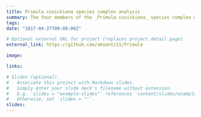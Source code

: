 ```yaml
---
title: Primula cusickiana species complex analysis
summary: The four members of the _Primula cusickiana_ species complex were each historically classified as their own species, before a 2001 review subsumed them to varieties of the same species (due to largely similar morphologies). Previous research has demonstrated a substantial degree of genetic difference between populations of _Primula cusickiana_ var. _maguirei_, the complex member found in Logan Canyon. My work aims to genomically compare these complex members through GBS techniques, and place the population structure of _P. cusickiana_ var. _maguirei_ into a wider context. This work was guided by Dr. Paul Wolf as part of the [Wolf Lab](https://paulwolflab.com/), and a preprint can be accessed [here](https://www.biorxiv.org/content/10.1101/2021.03.19.436082v1).
tags:
date: "2017-04-27T00:00:00Z"

# Optional external URL for project (replaces project detail page).
external_link: https://github.com/akoontz11/Primula

image:

links:

# Slides (optional).
#   Associate this project with Markdown slides.
#   Simply enter your slide deck's filename without extension.
#   E.g. `slides = "example-slides"` references `content/slides/example-slides.md`.
#   Otherwise, set `slides = ""`.
slides: 
---
```

